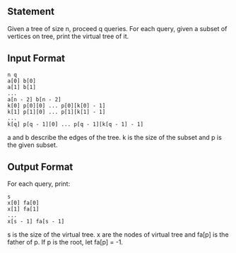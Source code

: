 ## Statement

Given a tree of size n, proceed q queries. For each query, 
given a subset of vertices on tree, print the virtual tree of it.

## Input Format

```plain
n q
a[0] b[0]
a[1] b[1]
...
a[n - 2] b[n - 2]
k[0] p[0][0] ... p[0][k[0] - 1]
k[1] p[1][0] ... p[1][k[1] - 1]
...
k[q] p[q - 1][0] ... p[q - 1][k[q - 1] - 1]
```

a and b describe the edges of the tree. 
k is the size of the subset and p is the given subset.

## Output Format

For each query, print:

```plain
s
x[0] fa[0]
x[1] fa[1]
...
x[s - 1] fa[s - 1]
```

s is the size of the virtual tree. x are the nodes of virtual tree and fa[p] is the father of p. If p is the root,
let fa[p] = -1.